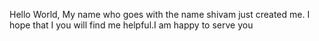 Hello World, My name who goes with the name shivam just created me.
    I hope that I you will find me helpful.I am happy to serve you 
